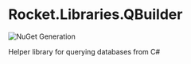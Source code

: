 # Rocket.Libraries.QBuilder
![NuGet Generation](https://github.com/rocket-libs/Rocket.Libraries.QBuilder/workflows/NuGet%20Generation/badge.svg?branch=master)

Helper library for querying databases from C#
